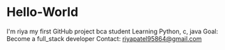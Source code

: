 # Hello-World
I'm riya
my first GitHub project
bca student
Learning Python, c, java
Goal: Become a full_stack developer
Contact: riyapatel95864@gmail.com
